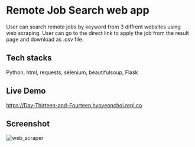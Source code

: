 # Remote Job Search web app
User can search remote jobs by keyword from 3 diffrent websites using web scraping.
User can go to the direct link to apply the job from the result page and download as .csv file.

## Tech stacks
Python, html, requests, selenium, beautifulsoup, Flask

## Live Demo
https://Day-Thirteen-and-Fourteen.hyoyeonchoi.repl.co

## Screenshot
![web_scraper](https://user-images.githubusercontent.com/13043536/176609556-b9e86202-2184-4722-9ba8-3dfbc4e72f67.jpg)
